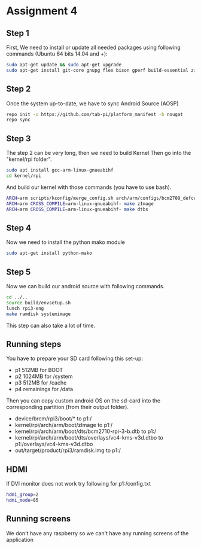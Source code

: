 # Assignment 4


## Step 1

First, We need to install or update all needed packages using following commands (Ubuntu 64 bits 14.04 and +):
```bash
sudo apt-get update && sudo apt-get upgrade
sudo apt-get install git-core gnupg flex bison gperf build-essential zip curl zlib1g-dev gcc-multilib g++-multilib libc6-dev-i386 lib32ncurses5-dev x11proto-core-dev libx11-dev lib32z-dev libgl1-mesa-dev libxml2-utils xsltproc unzip

```

## Step 2

Once the system up-to-date, we have to sync Android Source (AOSP)
```bash
repo init -u https://github.com/tab-pi/platform_manifest -b nougat
repo sync
```

## Step 3

The step 2 can be very long, then we need to build Kernel
Then go into the "kernel/rpi folder".
```bash
sudo apt install gcc-arm-linux-gnueabihf
cd kernel/rpi
```
And build our kernel with those commands (you have to use bash).
```bash
ARCH=arm scripts/kconfig/merge_config.sh arch/arm/configs/bcm2709_defconfig android/configs/android-base.cfg android/configs/android-recommended.cfg
ARCH=arm CROSS_COMPILE=arm-linux-gnueabihf- make zImage
ARCH=arm CROSS_COMPILE=arm-linux-gnueabihf- make dtbs
```

## Step 4

Now we need to install the python mako module

```bash
sudo apt-get install python-mako
```

## Step 5

Now we can build our android source with following commands.
```bash
cd ../..
source build/envsetup.sh
lunch rpi3-eng
make ramdisk systemimage
```
This step can also take a lot of time.

## Running steps

You have to prepare your SD card following this set-up:

- p1 512MB for BOOT
- p2 1024MB for /system
- p3 512MB for /cache
- p4 remainings for /data

Then you can copy custom android OS on the sd-card into the corresponding partition (from their output folder). 
- device/brcm/rpi3/boot/* to p1:/
- kernel/rpi/arch/arm/boot/zImage to p1:/
- kernel/rpi/arch/arm/boot/dts/bcm2710-rpi-3-b.dtb to p1:/
- kernel/rpi/arch/arm/boot/dts/overlays/vc4-kms-v3d.dtbo to p1:/overlays/vc4-kms-v3d.dtbo
- out/target/product/rpi3/ramdisk.img to p1:/

## HDMI

If DVI monitor does not work try following for p1:/config.txt

```bash
hdmi_group=2
hdmi_mode=85
```

## Running screens

We don't have any raspberry so we can't have any running screens of the application
